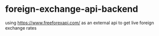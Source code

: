# foreign-exchange-api-backend
 using https://www.freeforexapi.com/ as an external api to get live foreign exchange rates